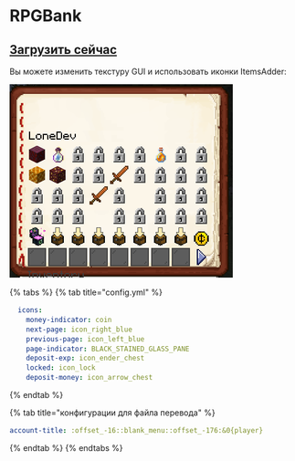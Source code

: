 # RPGBank

## [Загрузить сейчас](https://www.spigotmc.org/resources/%E2%9C%85must-have%E2%9C%85-rpgbank-store-your-items-exp-and-money-using-villagers-npcs-and-custom-gui.29139/)

Вы можете изменить текстуру GUI и использовать иконки ItemsAdder:

![](../../.gitbook/assets/image%20%2812%29.png)

{% tabs %}
{% tab title="config.yml" %}
```yaml
  icons:
    money-indicator: coin
    next-page: icon_right_blue
    previous-page: icon_left_blue
    page-indicator: BLACK_STAINED_GLASS_PANE
    deposit-exp: icon_ender_chest
    locked: icon_lock
    deposit-money: icon_arrow_chest
```
{% endtab %}

{% tab title="конфигурации для файла перевода" %}
```yaml
account-title: :offset_-16::blank_menu::offset_-176:&0{player}
```
{% endtab %}
{% endtabs %}

